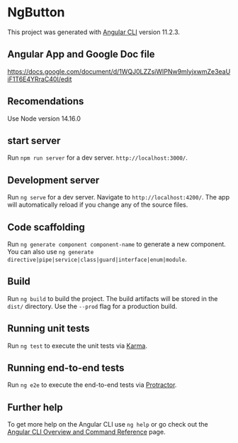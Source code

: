 # NgButton

This project was generated with [Angular CLI](https://github.com/angular/angular-cli) version 11.2.3.

## Angular App and Google Doc file

https://docs.google.com/document/d/1WQJ0LZZsiWIPNw9mlyjxwmZe3eaUiF1T6E4YRraC40I/edit

## Recomendations

Use Node version 14.16.0

## start server

Run `npm run server` for a dev server. `http://localhost:3000/`.

## Development server

Run `ng serve` for a dev server. Navigate to `http://localhost:4200/`. The app will automatically reload if you change any of the source files.

## Code scaffolding

Run `ng generate component component-name` to generate a new component. You can also use `ng generate directive|pipe|service|class|guard|interface|enum|module`.

## Build

Run `ng build` to build the project. The build artifacts will be stored in the `dist/` directory. Use the `--prod` flag for a production build.

## Running unit tests

Run `ng test` to execute the unit tests via [Karma](https://karma-runner.github.io).

## Running end-to-end tests

Run `ng e2e` to execute the end-to-end tests via [Protractor](http://www.protractortest.org/).

## Further help

To get more help on the Angular CLI use `ng help` or go check out the [Angular CLI Overview and Command Reference](https://angular.io/cli) page.
